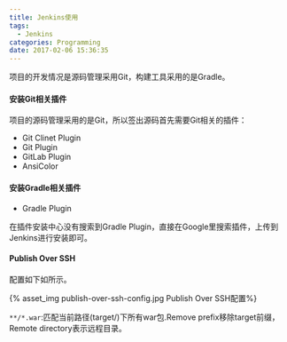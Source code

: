 ```yaml
---
title: Jenkins使用
tags:
  - Jenkins
categories: Programming
date: 2017-02-06 15:36:35
---
```


项目的开发情况是源码管理采用Git，构建工具采用的是Gradle。

#### 安装Git相关插件

项目的源码管理采用的是Git，所以签出源码首先需要Git相关的插件：

* Git Clinet Plugin
* Git Plugin
* GitLab Plugin
* AnsiColor

#### 安装Gradle相关插件

* Gradle Plugin

在插件安装中心没有搜索到Gradle Plugin，直接在Google里搜索插件，上传到Jenkins进行安装即可。



#### Publish Over SSH

配置如下如所示。

{% asset_img publish-over-ssh-config.jpg Publish Over SSH配置%}

`**/*.war`:匹配当前路径(target/)下所有war包.Remove prefix移除target前缀，Remote directory表示远程目录。

